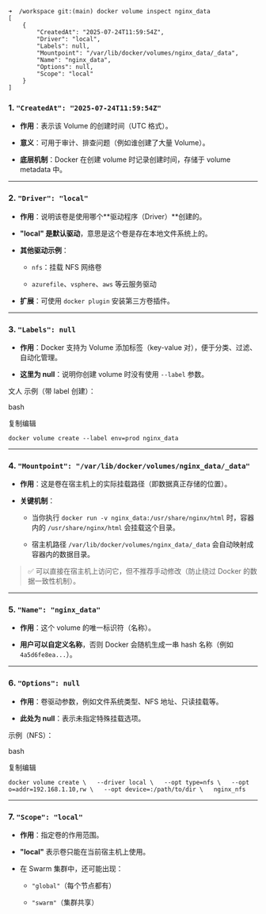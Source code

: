 
```
➜  /workspace git:(main) docker volume inspect nginx_data
[
    {
        "CreatedAt": "2025-07-24T11:59:54Z",
        "Driver": "local",
        "Labels": null,
        "Mountpoint": "/var/lib/docker/volumes/nginx_data/_data",
        "Name": "nginx_data",
        "Options": null,
        "Scope": "local"
    }
]
```

### 1. `"CreatedAt": "2025-07-24T11:59:54Z"`

- **作用**：表示该 Volume 的创建时间（UTC 格式）。
    
- **意义**：可用于审计、排查问题（例如谁创建了大量 Volume）。
    
- **底层机制**：Docker 在创建 volume 时记录创建时间，存储于 volume metadata 中。
    

---

### 2. `"Driver": "local"`

- **作用**：说明该卷是使用哪个**驱动程序（Driver）**创建的。
    
- **"local" 是默认驱动**，意思是这个卷是存在本地文件系统上的。
    
- **其他驱动示例**：
    
    - `nfs`：挂载 NFS 网络卷
        
    - `azurefile`、`vsphere`、`aws` 等云服务驱动
        
- **扩展**：可使用 `docker plugin` 安装第三方卷插件。
    

---

### 3. `"Labels": null`

- **作用**：Docker 支持为 Volume 添加标签（key-value 对），便于分类、过滤、自动化管理。
    
- **这里为 null**：说明你创建 volume 时没有使用 `--label` 参数。
    
文人
示例（带 label 创建）：

bash

复制编辑

`docker volume create --label env=prod nginx_data`

---

### 4. `"Mountpoint": "/var/lib/docker/volumes/nginx_data/_data"`

- **作用**：这是卷在宿主机上的实际挂载路径（即数据真正存储的位置）。
    
- **关键机制**：
    
    - 当你执行 `docker run -v nginx_data:/usr/share/nginx/html` 时，容器内的 `/usr/share/nginx/html` 会挂载这个目录。
        
    - 宿主机路径 `/var/lib/docker/volumes/nginx_data/_data` 会自动映射成容器内的数据目录。
        

> ✅ 可以直接在宿主机上访问它，但不推荐手动修改（防止绕过 Docker 的数据一致性机制）。

---

### 5. `"Name": "nginx_data"`

- **作用**：这个 volume 的唯一标识符（名称）。
    
- **用户可以自定义名称**，否则 Docker 会随机生成一串 hash 名称（例如 `4a5d6fe8ea...`）。
    

---

### 6. `"Options": null`

- **作用**：卷驱动参数，例如文件系统类型、NFS 地址、只读挂载等。
    
- **此处为 null**：表示未指定特殊挂载选项。
    

示例（NFS）：

bash

复制编辑

`docker volume create \   --driver local \   --opt type=nfs \   --opt o=addr=192.168.1.10,rw \   --opt device=:/path/to/dir \   nginx_nfs`

---

### 7. `"Scope": "local"`

- **作用**：指定卷的作用范围。
    
- **"local"** 表示卷只能在当前宿主机上使用。
    
- 在 Swarm 集群中，还可能出现：
    
    - `"global"`（每个节点都有）
        
    - `"swarm"`（集群共享）